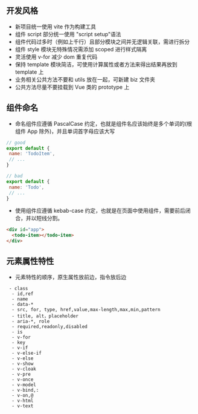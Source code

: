 ## 开发风格

- 新项目统一使用 vite 作为构建工具
- 组件 script 部分统一使用 "script setup"语法
- 组件代码过多时（例如上千行）且部分模块之间并无逻辑关联，需进行拆分
- 组件 style 模块无特殊情况需添加 scoped 进行样式隔离
- 灵活使用 v-for 减少 dom 重复代码
- 保持 template 模块简洁，可使用计算属性或者方法来得出结果再放到 template 上
- 业务相关公共方法不要和 utils 放在一起，可新建 biz 文件夹
- 公共方法尽量不要挂载到 Vue 类的 prototype 上

## 组件命名

- 命名组件应遵循 PascalCase 约定，也就是组件名应该始终是多个单词的(根组件 App 除外)，并且单词首字母应该大写

```js
// good
export default {
 name: 'TodoItem',
 // ...
}

// bad
export default {
 name: 'Todo',
 // ...
}

```

- 使用组件应遵循 kebab-case 约定，也就是在页面中使用组件，需要前后闭合，并以短线分割。

```html
<div id="app">
  <todo-item></todo-item>
</div>
```

## 元素属性特性

- 元素特性的顺序，原生属性放前边，指令放后边

```
 - class
  - id,ref
  - name
  - data-*
  - src, for, type, href,value,max-length,max,min,pattern
  - title, alt，placeholder
  - aria-*, role
  - required,readonly,disabled
  - is
  - v-for
  - key
  - v-if
  - v-else-if
  - v-else
  - v-show
  - v-cloak
  - v-pre
  - v-once
  - v-model
  - v-bind,:
  - v-on,@
  - v-html
  - v-text
```
